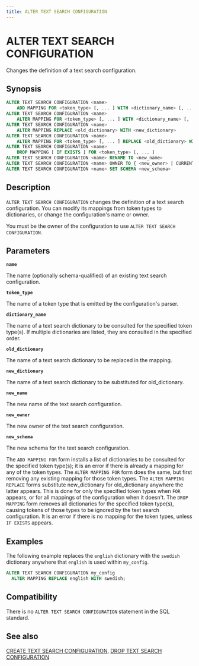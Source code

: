 ```yaml
---
title: ALTER TEXT SEARCH CONFIGURATION
---
```


# ALTER TEXT SEARCH CONFIGURATION

Changes the definition of a text search configuration.

## Synopsis

```sql
ALTER TEXT SEARCH CONFIGURATION <name>
    ADD MAPPING FOR <token_type> [, ... ] WITH <dictionary_name> [, ... ]
ALTER TEXT SEARCH CONFIGURATION <name>
    ALTER MAPPING FOR <token_type> [, ... ] WITH <dictionary_name> [, ... ]
ALTER TEXT SEARCH CONFIGURATION <name>
    ALTER MAPPING REPLACE <old_dictionary> WITH <new_dictionary>
ALTER TEXT SEARCH CONFIGURATION <name>
    ALTER MAPPING FOR <token_type> [, ... ] REPLACE <old_dictionary> WITH <new_dictionary>
ALTER TEXT SEARCH CONFIGURATION <name>
    DROP MAPPING [ IF EXISTS ] FOR <token_type> [, ... ]
ALTER TEXT SEARCH CONFIGURATION <name> RENAME TO <new_name>
ALTER TEXT SEARCH CONFIGURATION <name> OWNER TO { <new_owner> | CURRENT_USER | SESSION_USER }
ALTER TEXT SEARCH CONFIGURATION <name> SET SCHEMA <new_schema>
```

## Description

`ALTER TEXT SEARCH CONFIGURATION` changes the definition of a text search configuration. You can modify its mappings from token types to dictionaries, or change the configuration's name or owner.

You must be the owner of the configuration to use `ALTER TEXT SEARCH CONFIGURATION`.

## Parameters

**`name`**

The name (optionally schema-qualified) of an existing text search configuration.

**`token_type`**

The name of a token type that is emitted by the configuration's parser.

**`dictionary_name`**

The name of a text search dictionary to be consulted for the specified token type(s). If multiple dictionaries are listed, they are consulted in the specified order.

**`old_dictionary`**

The name of a text search dictionary to be replaced in the mapping.

**`new_dictionary`**

The name of a text search dictionary to be substituted for old_dictionary.

**`new_name`**

The new name of the text search configuration.

**`new_owner`**

The new owner of the text search configuration.

**`new_schema`**

The new schema for the text search configuration.

The `ADD MAPPING FOR` form installs a list of dictionaries to be consulted for the specified token type(s); it is an error if there is already a mapping for any of the token types. The `ALTER MAPPING FOR` form does the same, but first removing any existing mapping for those token types. The `ALTER MAPPING REPLACE` forms substitute new_dictionary for old_dictionary anywhere the latter appears. This is done for only the specified token types when `FOR` appears, or for all mappings of the configuration when it doesn't. The `DROP MAPPING` form removes all dictionaries for the specified token type(s), causing tokens of those types to be ignored by the text search configuration. It is an error if there is no mapping for the token types, unless `IF EXISTS` appears.

## Examples

The following example replaces the `english` dictionary with the `swedish` dictionary anywhere that `english` is used within `my_config`.

```sql
ALTER TEXT SEARCH CONFIGURATION my_config
  ALTER MAPPING REPLACE english WITH swedish;
```

## Compatibility

There is no `ALTER TEXT SEARCH CONFIGURATION` statement in the SQL standard.

## See also

[CREATE TEXT SEARCH CONFIGURATION](/docs/sql-stmts/create-text-search-configuration.md), [DROP TEXT SEARCH CONFIGURATION](/docs/sql-stmts/drop-text-search-configuration.md)
